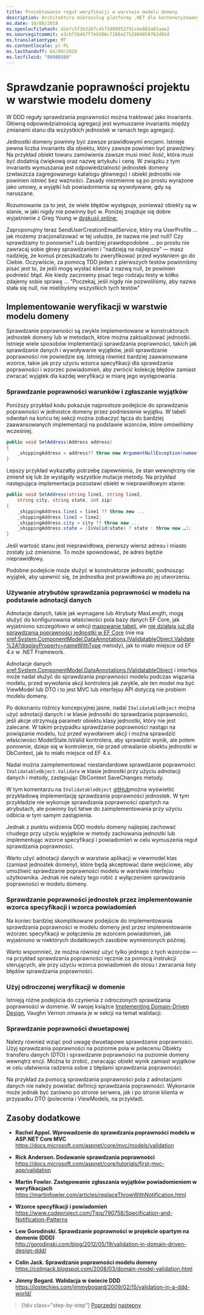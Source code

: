 ```yaml
---
title: Projektowanie reguł weryfikacji w warstwie modelu domeny
description: Architektura mikrousług platformy .NET dla konteneryzowanych aplikacji .NET | Poznaj kluczowe pojęcia sprawdzania poprawności modelu domeny.
ms.date: 10/08/2018
ms.openlocfilehash: d2efc5f3b3267c4573409952791c6e883a01aae2
ms.sourcegitcommit: e3cbf26d67f7e9286c7108a2752804050762d02d
ms.translationtype: MT
ms.contentlocale: pl-PL
ms.lasthandoff: 04/09/2020
ms.locfileid: "80988508"
---
```

# <a name="design-validations-in-the-domain-model-layer"></a>Sprawdzanie poprawności projektu w warstwie modelu domeny

W DDD reguły sprawdzania poprawności można traktować jako invariants. Główną odpowiedzialnością agregacji jest wymuszanie invariants między zmianami stanu dla wszystkich jednostek w ramach tego agregacji.

Jednostki domeny powinny być zawsze prawidłowymi encjami. Istnieje pewna liczba invariants dla obiektu, który zawsze powinien być prawdziwy. Na przykład obiekt towaru zamówienia zawsze musi mieć ilość, która musi być dodatnią ćwiękową oraz nazwę artykułu i cenę. W związku z tym invariants wymuszania jest odpowiedzialność jednostek domeny (zwłaszcza zagregowanego katalogu głównego) i obiekt jednostki nie powinien istnieć bez ważności. Zasady niezmienne są po prostu wyrażone jako umowy, a wyjątki lub powiadomienia są wywoływane, gdy są naruszane.

Rozumowanie za to jest, że wiele błędów występuje, ponieważ obiekty są w stanie, w jaki nigdy nie powinny być w. Poniżej znajduje się dobre wyjaśnienie z Greg Young w [dyskusji online:](https://jeffreypalermo.com/2009/05/the-fallacy-of-the-always-valid-entity/)

Zaproponujmy teraz SendUserCreationEmailService, który ma UserProfile ... jak możemy zracjonalizować w tej usłudze, że nazwa nie jest null? Czy sprawdzamy to ponownie? Lub bardziej prawdopodobne ... po prostu nie zawracaj sobie głowy sprawdzaniem i "nadzieją na najlepsze" — masz nadzieję, że komuś przeszkadzało to zweryfikować przed wysłaniem go do Ciebie. Oczywiście, za pomocą TDD jeden z pierwszych testów powinniśmy pisać jest to, że jeśli mogę wysłać klienta z nazwą null, że powinien podnieść błąd. Ale kiedy zaczniemy pisać tego rodzaju testy w kółko zdajemy sobie sprawę ... "Poczekaj, jeśli nigdy nie pozwoliliśmy, aby nazwa stała się null, nie mielibyśmy wszystkich tych testów"

## <a name="implement-validations-in-the-domain-model-layer"></a>Implementowanie weryfikacji w warstwie modelu domeny

Sprawdzanie poprawności są zwykle implementowane w konstruktorach jednostek domeny lub w metodach, które można zaktualizować jednostki. Istnieje wiele sposobów implementacji sprawdzania poprawności, takich jak sprawdzanie danych i wywoływanie wyjątków, jeśli sprawdzanie poprawności nie powiedzie się. Istnieją również bardziej zaawansowane wzorce, takie jak przy użyciu wzorca specyfikacji dla sprawdzania poprawności i wzorzec powiadomień, aby zwrócić kolekcję błędów zamiast zwracać wyjątek dla każdej weryfikacji w miarę jego występowania.

### <a name="validate-conditions-and-throw-exceptions"></a>Sprawdzanie poprawności warunków i zgłaszanie wyjątków

Poniższy przykład kodu pokazuje najprostsze podejście do sprawdzania poprawności w jednostce domeny przez podniesienie wyjątku. W tabeli odwołań na końcu tej sekcji można zobaczyć łącza do bardziej zaawansowanych implementacji na podstawie wzorców, które omówiliśmy wcześniej.

```csharp
public void SetAddress(Address address)
{
    _shippingAddress = address?? throw new ArgumentNullException(nameof(address));
}
```

Lepszy przykład wykazałby potrzebę zapewnienia, że stan wewnętrzny nie zmienił się lub że wystąpiły wszystkie mutacje metody. Na przykład następująca implementacja pozostawi obiekt w nieprawidłowym stanie:

```csharp
public void SetAddress(string line1, string line2,
    string city, string state, int zip)
{
    _shippingAddress.line1 = line1 ?? throw new ...
    _shippingAddress.line2 = line2;
    _shippingAddress.city = city ?? throw new ...
    _shippingAddress.state = (IsValid(state) ? state : throw new …);
}
```

Jeśli wartość stanu jest nieprawidłowa, pierwszy wiersz adresu i miasto zostały już zmienione. To może spowodować, że adres będzie nieprawidłowy.

Podobne podejście może służyć w konstruktorze jednostki, podnosząc wyjątek, aby upewnić się, że jednostka jest prawidłowa po jej utworzeniu.

### <a name="use-validation-attributes-in-the-model-based-on-data-annotations"></a>Używanie atrybutów sprawdzania poprawności w modelu na podstawie adnotacji danych

Adnotacje danych, takie jak wymagane lub Atrybuty MaxLength, mogą służyć do konfigurowania właściwości pola bazy danych EF Core, jak wyjaśniono szczegółowo w sekcji [mapowanie tabeli,](infrastructure-persistence-layer-implemenation-entity-framework-core.md#table-mapping) ale [nie działają już dla sprawdzania poprawności jednostki w EF Core](https://github.com/dotnet/efcore/issues/3680) (nie ma <xref:System.ComponentModel.DataAnnotations.IValidatableObject.Validate%2A?displayProperty=nameWithType> metody), jak to miało miejsce od EF 4.x w .NET Framework.

Adnotacje danych <xref:System.ComponentModel.DataAnnotations.IValidatableObject> i interfejs może nadal służyć do sprawdzania poprawności modelu podczas wiązania modelu, przed wywołania akcji kontrolera jak zwykle, ale ten model ma być ViewModel lub DTO i to jest MVC lub interfejsu API dotyczą nie problem modelu domeny.

Po dokonaniu różnicy koncepcyjnej jasne, nadal `IValidatableObject` można użyć adnotacji danych i w klasie jednostki do sprawdzania poprawności, jeśli akcje otrzymują parametr obiektu klasy jednostki, który nie jest zalecane. W takim przypadku sprawdzanie poprawności nastąpi na powiązanie modelu, tuż przed wywołaniem akcji i można sprawdzić właściwości ModelState.IsValid kontrolera, aby sprawdzić wynik, ale potem ponownie, dzieje się w kontrolerze, nie przed utrwalanie obiektu jednostki w DbContext, jak to miało miejsce od EF 4.x.

Nadal można zaimplementować niestandardowe sprawdzanie poprawności `IValidatableObject.Validate` w klasie jednostki przy użyciu adnotacji danych i metody, zastępując DbContext SaveChanges metody.

W tym komentarzu na `IValidatableObject` [gitHub](https://github.com/dotnet/efcore/issues/3680#issuecomment-155502539)można wyświetlić przykładową implementację sprawdzania poprawności jednostek. W tym przykładzie nie wykonuje sprawdzania poprawności opartych na atrybutach, ale powinny być łatwe do zaimplementowania przy użyciu odbicia w tym samym zastąpienia.

Jednak z punktu widzenia DDD modelu domeny najlepiej zachować chudego przy użyciu wyjątków w metody zachowania jednostki lub implementując wzorce specyfikacji i powiadomień w celu wymuszenia reguł sprawdzania poprawności.

Warto użyć adnotacji danych w warstwie aplikacji w viewmodel klas (zamiast jednostek domeny), które będą akceptować dane wejściowe, aby umożliwić sprawdzanie poprawności modelu w warstwie interfejsu użytkownika. Jednak nie należy tego robić z wyłączeniem sprawdzania poprawności w modelu domeny.

### <a name="validate-entities-by-implementing-the-specification-pattern-and-the-notification-pattern"></a>Sprawdzanie poprawności jednostek przez implementowanie wzorca specyfikacji i wzorca powiadomień

Na koniec bardziej skomplikowane podejście do implementowania sprawdzania poprawności w modelu domeny jest przez implementowanie wzorzec specyfikacji w połączeniu ze wzorcem powiadomień, jak wyjaśniono w niektórych dodatkowych zasobów wymienionych później.

Warto wspomnieć, że można również użyć tylko jednego z tych wzorców — na przykład sprawdzania poprawności ręcznie za pomocą instrukcji sterujących, ale przy użyciu wzorca powiadomień do stosu i zwracania listy błędów sprawdzania poprawności.

### <a name="use-deferred-validation-in-the-domain"></a>Użyj odroczonej weryfikacji w domenie

Istnieją różne podejścia do czynienia z odroczonych sprawdzania poprawności w domenie. W swojej książce [Implementing Domain-Driven Design](https://www.amazon.com/Implementing-Domain-Driven-Design-Vaughn-Vernon/dp/0321834577), Vaughn Vernon omawia je w sekcji na temat walidacji.

### <a name="two-step-validation"></a>Sprawdzanie poprawności dwuetapowej

Należy również wziąć pod uwagę dwuetapowe sprawdzanie poprawności. Użyj sprawdzania poprawności na poziomie pola w poleceniu Obiekty transferu danych (DTO) i sprawdzanie poprawności na poziomie domeny wewnątrz encji. Można to zrobić, zwracając obiekt wynik zamiast wyjątków w celu ułatwienia radzenia sobie z błędami sprawdzania poprawności.

Na przykład za pomocą sprawdzania poprawności pola z adnotacjami danych nie należy powielać definicji sprawdzania poprawności. Wykonanie może jednak być zarówno po stronie serwera, jak i po stronie klienta w przypadku DTO (polecenia i ViewModels, na przykład).

## <a name="additional-resources"></a>Zasoby dodatkowe

- **Rachel Appel. Wprowadzenie do sprawdzania poprawności modelu w ASP.NET Core MVC** \
  <https://docs.microsoft.com/aspnet/core/mvc/models/validation>

- **Rick Anderson. Dodawanie sprawdzania poprawności** \
  <https://docs.microsoft.com/aspnet/core/tutorials/first-mvc-app/validation>

- **Martin Fowler. Zastępowanie zgłaszania wyjątków powiadomieniem w weryfikacjach** \
  <https://martinfowler.com/articles/replaceThrowWithNotification.html>

- **Wzorce specyfikacji i powiadomień** \
  <https://www.codeproject.com/Tips/790758/Specification-and-Notification-Patterns>

- **Lew Gorodinski. Sprawdzanie poprawności w projekcie opartym na domenie (DDD)** \
  <http://gorodinski.com/blog/2012/05/19/validation-in-domain-driven-design-ddd/>

- **Colin Jack. Sprawdzanie poprawności modelu domeny** \
  <https://colinjack.blogspot.com/2008/03/domain-model-validation.html>

- **Jimmy Bogard. Walidacja w świecie DDD** \
  <https://lostechies.com/jimmybogard/2009/02/15/validation-in-a-ddd-world/>

> [!div class="step-by-step"]
> [Poprzedni](enumeration-classes-over-enum-types.md)
> [następny](client-side-validation.md)
